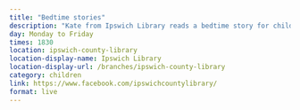 ```yaml
---
title: "Bedtime stories"
description: "Kate from Ipswich Library reads a bedtime story for children"
day: Monday to Friday 
times: 1830 
location: ipswich-county-library
location-display-name: Ipswich Library
location-display-url: /branches/ipswich-county-library
category: children
link: https://www.facebook.com/ipswichcountylibrary/
format: live
---
```

